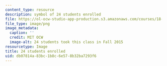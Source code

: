 ```yaml
---
content_type: resource
description: symbol of 24 students enrolled
file: https://ol-ocw-studio-app-production.s3.amazonaws.com/courses/18-s096-topics-in-mathematics-of-data-science-fall-2015/db07814a83bc1b8c6e578b32ba7293f6_24.png
file_type: image/png
image_metadata:
  caption: ''
  credit: MIT OCW
  image-alt: 24 students took this class in Fall 2015
resourcetype: Image
title: 24 students enrolled
uid: db07814a-83bc-1b8c-6e57-8b32ba7293f6
---
```

